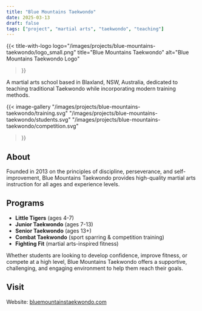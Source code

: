 ```yaml
---
title: "Blue Mountains Taekwondo"
date: 2025-03-13
draft: false
tags: ["project", "martial arts", "taekwondo", "teaching"]
---
```


{{< title-with-logo 
    logo="/images/projects/blue-mountains-taekwondo/logo_small.png" 
    title="Blue Mountains Taekwondo"
    alt="Blue Mountains Taekwondo Logo" 
>}}

A martial arts school based in Blaxland, NSW, Australia, dedicated to teaching traditional Taekwondo while incorporating modern training methods.

{{< image-gallery 
    "/images/projects/blue-mountains-taekwondo/training.svg"
    "/images/projects/blue-mountains-taekwondo/students.svg" 
    "/images/projects/blue-mountains-taekwondo/competition.svg" 
>}}

## About

Founded in 2013 on the principles of discipline, perseverance, and self-improvement, Blue Mountains Taekwondo provides high-quality martial arts instruction for all ages and experience levels.

## Programs

- **Little Tigers** (ages 4-7)
- **Junior Taekwondo** (ages 7-13)
- **Senior Taekwondo** (ages 13+)
- **Combat Taekwondo** (sport sparring & competition training)
- **Fighting Fit** (martial arts-inspired fitness)

Whether students are looking to develop confidence, improve fitness, or compete at a high level, Blue Mountains Taekwondo offers a supportive, challenging, and engaging environment to help them reach their goals.

## Visit

Website: [bluemountainstaekwondo.com](https://bluemountainstaekwondo.com)
